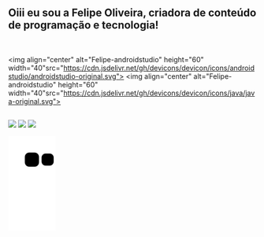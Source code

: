 ## Oiii eu sou a Felipe Oliveira, criadora de conteúdo de programação e tecnologia!

<div style="display: inline_block"><br>
  
  <img align="center" alt="Felipe-androidstudio" height="60" width="40"src="https://cdn.jsdelivr.net/gh/devicons/devicon/icons/androidstudio/androidstudio-original.svg">
  <img align="center" alt="Felipe-androidstudio" height="60" width="40"src="https://cdn.jsdelivr.net/gh/devicons/devicon/icons/java/java-original.svg">
 
</div>
  
  ##
 
<div>
  <a href="https://www.linkedin.com/in/rafaella-ballerini-45875016a" target="_blank"><img src="https://img.shields.io/badge/-LinkedIn-%230077B5?style=for-the-badge&logo=linkedin&logoColor=white" target="_blank"></a> 
  <a href = "mailto:contatorafaballerini@gmail.com"><img src="https://img.shields.io/badge/-Gmail-%23333?style=for-the-badge&logo=gmail&logoColor=white" target="_blank"></a>
  <a href="https://discord.gg/wagxzStdcR" target="_blank"><img src="https://img.shields.io/badge/Discord-7289DA?style=for-the-badge&logo=discord&logoColor=white" target="_blank"></a> 
 
  ![Snake animation](https://github.com/rafaballerini/rafaballerini/blob/output/github-contribution-grid-snake.svg)
 
</div>
